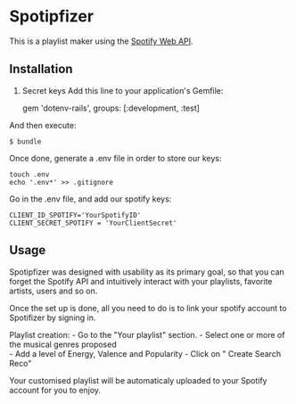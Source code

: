 # Spotipfizer

This is a playlist maker using the [Spotify Web API](https://developer.spotify.com/web-api).



## Installation

1. Secret keys
Add this line to your application's Gemfile:

    gem 'dotenv-rails', groups: [:development, :test]

And then execute:

    $ bundle

Once done, generate a .env file in order to store our keys:

    touch .env
    echo '.env*' >> .gitignore


Go in the .env file, and add our spotify keys:

    CLIENT_ID_SPOTIFY='YourSpotifyID'
    CLIENT_SECRET_SPOTIFY = 'YourClientSecret'

## Usage

Spotipfizer was designed with usability as its primary goal, so that you can forget the Spotify API and intuitively interact with your playlists, favorite artists, users and so on.

Once the set up is done, all you need to do is to link your spotify account to Spotifizer by signing in.

Playlist creation:
    - Go to the "Your playlist" section. 
    - Select one or more of the musical genres proposed  
    - Add a level of Energy, Valence and Popularity
    - Click on " Create Search Reco" 

Your customised playlist will be automaticaly uploaded to your Spotify account for you to enjoy.
